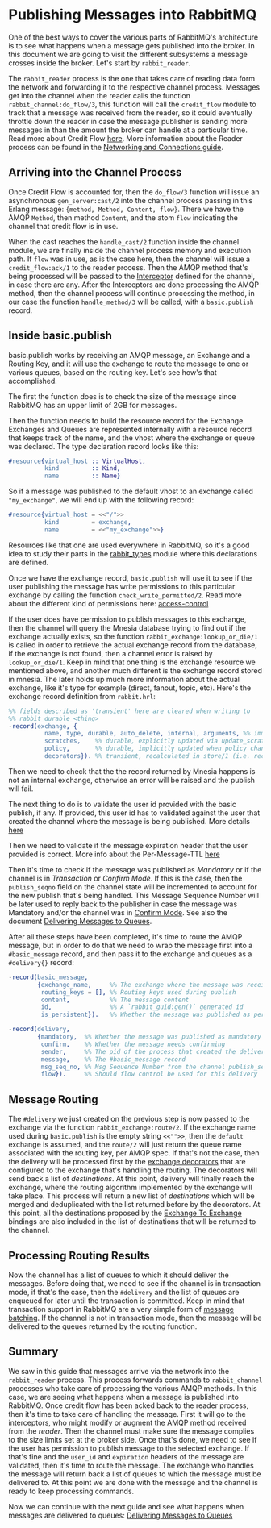 # Publishing Messages into RabbitMQ #

One of the best ways to cover the various parts of RabbitMQ's
architecture is to see what happens when a message gets published into
the broker. In this document we are going to visit the different
subsystems a message crosses inside the broker. Let's start by
`rabbit_reader`.

The `rabbit_reader` process is the one that takes care of reading data
form the network and forwarding it to the respective channel
process. Messages get into the channel when the reader calls the
function `rabbit_channel:do_flow/3`, this function will call the
`credit_flow` module to track that a message was received from the
reader, so it could eventually throttle down the reader in case the
message publisher is sending more messages in than the amount the
broker can handle at a particular time. Read more about Credit Flow
[here](./credit_flow.md). More information about the Reader process
can be found in the
[Networking and Connections guide](./networking_and_connections.md#rabbit_reader).

## Arriving into the Channel Process ##

Once Credit Flow is accounted for, then the `do_flow/3` function will
issue an asynchronous `gen_server:cast/2` into the channel process
passing in this Erlang message: `{method, Method, Content,
flow}`. There we have the AMQP `Method`, then method `Content`, and
the atom `flow` indicating the channel that credit flow is in use.

When the cast reaches the `handle_cast/2` function inside the channel
module, we are finally inside the channel process memory and execution
path. If `flow` was in use, as is the case here, then the channel will
issue a `credit_flow:ack/1` to the reader process. Then the AMQP
method that's being processed will be passed to the
[Interceptor](./interceptors.md) defined for the channel, in case
there are any. After the Interceptors are done processing the AMQP
method, then the channel process will continue processing the method,
in our case the function `handle_method/3` will be called, with a
`basic.publish` record.

## Inside basic.publish ##

basic.publish works by receiving an AMQP message, an Exchange and a
Routing Key, and it will use the exchange to route the message to one
or various queues, based on the routing key. Let's see how's that
accomplished.

The first the function does is to check the size of the message since
RabbitMQ has an upper limit of 2GB for messages.

Then the function needs to build the resource record for the
Exchange. Exchanges and Queues are represented internally with a
resource record that keeps track of the name, and the vhost where the
exchange or queue was declared. The type declaration record looks like
this:

```erlang
#resource{virtual_host :: VirtualHost,
          kind         :: Kind,
          name         :: Name}
```

So if a message was published to the default vhost to an exchange
called `"my_exchange"`, we will end up with the following record:

```erlang
#resource{virtual_host = <<"/">>
          kind         = exchange,
          name         = <<"my_exchange">>}
```

Resources like that one are used everywhere in RabbitMQ, so it's a
good idea to study their parts in the
[rabbit_types](https://github.com/rabbitmq/rabbitmq-server/blob/master/src/rabbit_types.erl)
module where this declarations are defined.

Once we have the exchange record, `basic.publish` will use it to see
if the user publishing the message has write permissions to this
particular exchange by calling the function
`check_write_permitted/2`. Read more about the different kind of
permissions here:
[access-control](https://www.rabbitmq.com/access-control.html)

If the user does have permission to publish messages to this exchange,
then the channel will query the Mnesia database trying to find out if
the exchange actually exists, so the function
`rabbit_exchange:lookup_or_die/1` is called in order to retrieve the
actual exchange record from the database, if the exchange is not found,
then a channel error is raised by `lookup_or_die/1`. Keep in mind that
one thing is the exchange resource we mentioned above, and another
much different is the exchange record stored in mnesia. The later
holds up much more information about the actual exchange, like it's
type for example (direct, fanout, topic, etc). Here's the exchange
record definition from `rabbit.hrl`:

```erlang
%% fields described as 'transient' here are cleared when writing to
%% rabbit_durable_<thing>
-record(exchange, {
          name, type, durable, auto_delete, internal, arguments, %% immutable
          scratches,    %% durable, explicitly updated via update_scratch/3
          policy,       %% durable, implicitly updated when policy changes
          decorators}). %% transient, recalculated in store/1 (i.e. recovery)
```

Then we need to check that the the record returned by Mnesia happens
is not an internal exchange, otherwise an error will be raised and the
publish will fail.

The next thing to do is to validate the user id provided with the
basic publish, if any. If provided, this user id has to validated
against the user that created the channel where the message is being
published. More details
[here](https://www.rabbitmq.com/validated-user-id.html)

Then we need to validate if the message expiration header that the
user provided is correct. More info about the Per-Message-TTL
[here](https://www.rabbitmq.com/ttl.html#per-message-ttl)

Then it's time to check if the message was published as _Mandatory_ or
if the channel is in _Transaction_ or _Confirm Mode_. If this is the
case, then the `publish_seqno` field on the channel state will be
incremented to account for the new publish that's being handled. This
Message Sequence Number will be later used to reply back to the
publisher in case the message was Mandatory and/or the channel was in
[Confirm Mode](https://www.rabbitmq.com/confirms.html). See also the
document [Delivering Messages to Queues](./deliver_to_queues.md).

After all these steps have been completed, it's time to route the AMQP
message, but in order to do that we need to wrap the message first
into a `#basic_message` record, and then pass it to the exchange and
queues as a `#delivery{}` record:

```erlang
-record(basic_message,
        {exchange_name,     %% The exchange where the message was received
         routing_keys = [], %% Routing keys used during publish
         content,           %% The message content
         id,                %% A `rabbit_guid:gen()` generated id
         is_persistent}).   %% Whether the message was published as persistent

-record(delivery,
        {mandatory,  %% Whether the message was published as mandatory
         confirm,    %% Whether the message needs confirming
         sender,     %% The pid of the process that created the delivery
         message,    %% The #basic_message record
         msg_seq_no, %% Msg Sequence Number from the channel publish_seqno field
         flow}).     %% Should flow control be used for this delivery
```

## Message Routing ##

The `#delivery` we just created on the previous step is now passed to
the exchange via the function `rabbit_exchange:route/2`. If the
exchange name used during `basic.publish` is the empty string
`<<"">>`, then the `default` exchange is assumed, and the `route/2`
will just return the queue name associated with the routing key, per
AMQP spec. If that's not the case, then the delivery will be processed
first by the [exchange decorators](./exchange_decorators.md) that are
configured to the exchange that's handling the routing. The decorators
will send back a list of _destinations_. At this point, delivery will
finally reach the exchange, where the routing algorithm implemented by
the exchange will take place. This process will return a new list of
_destinations_ which will be merged and deduplicated with the list
returned before by the decorators. At this point, all the destinations
proposed by the
[Exchange To Exchange](https://www.rabbitmq.com/e2e.html) bindings are
also included in the list of destinations that will be returned to the
channel.

## Processing Routing Results ##

Now the channel has a list of queues to which it should deliver the
messages. Before doing that, we need to see if the channel is in
transaction mode, if that's the case, then the `#delivery` and the
list of queues are enqueued for later until the transaction is
committed. Keep in mind that transaction support in RabbitMQ are a
very simple form of
[message batching](https://www.rabbitmq.com/semantics.html). If the
channel is not in transaction mode, then the message will be delivered
to the queues returned by the routing function.

## Summary ##

We saw in this guide that messages arrive via the network into the
`rabbit_reader` process. This process forwards commands to
`rabbit_channel` processes who take care of processing the various
AMQP methods. In this case, we are seeing what happens when a message
is published into RabbitMQ. Once credit flow has been acked back to
the reader process, then it's time to take care of handling the
message. First it will go to the interceptors, who might modify or
augment the AMQP method received from the _reader_. Then the channel
must make sure the message complies to the size limits set at the
broker side. Once that's done, we need to see if the user has
permission to publish message to the selected exchange. If that's fine
and the `user_id` and `expiration` headers of the message are
validated, then it's time to route the message. The exchange who
handles the message will return back a list of queues to which the
message must be delivered to. At this point we are done with the
message and the channel is ready to keep processing commands.

Now we can continue with the next guide and see what happens when
messages are delivered to queues:
[Delivering Messages to Queues](./deliver_to_queues.md)
